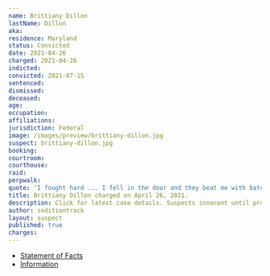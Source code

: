 ```yaml
---
name: Brittiany Dillon
lastName: Dillon
aka:
residence: Maryland
status: Convicted
date: 2021-04-26
charged: 2021-04-26
indicted:
convicted: 2021-07-15
sentenced:
dismissed: 
deceased:
age:
occupation:
affiliations:
jurisdiction: Federal
image: /images/preview/brittiany-dillon.jpg
suspect: brittiany-dillon.jpg
booking:
courtroom:
courthouse:
raid:
perpwalk:
quote: 'I fought hard ... I fell in the door and they beat me with batons so I backed off and they pepper sprayed my eyes.'
title: Brittiany Dillon charged on April 26, 2021.
description: Click for latest case details. Suspects innocent until proven guilty.
author: seditiontrack
layout: suspect
published: true
charges:
---
```

- [Statement of Facts](https://extremism.gwu.edu/sites/g/files/zaxdzs2191/f/Brittiany%20Dillon%20Statement%20of%20Facts.pdf)
- [Information](https://www.justice.gov/usao-dc/case-multi-defendant/file/1412381/download)

